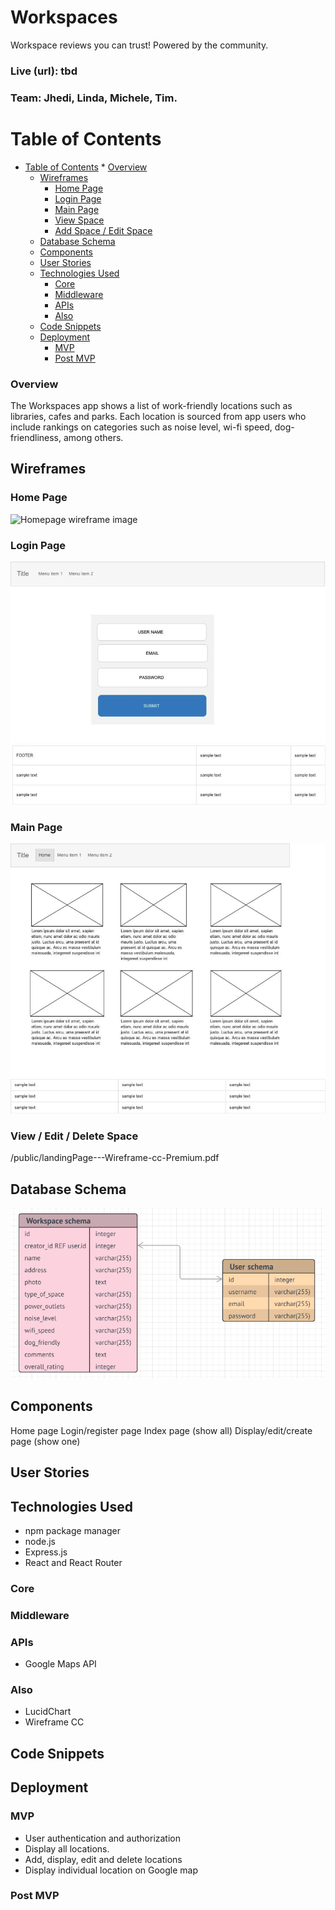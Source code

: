 # Workspaces
Workspace reviews you can trust! Powered by the community.
### Live (url): tbd
### Team: Jhedi, Linda, Michele, Tim.

Table of Contents
=================

   * [Table of Contents](#table-of-contents)
         * [Overview](#overview)
      * [Wireframes](#wireframes)
         * [Home Page](#home-page)
         * [Login Page](#login-page)
         * [Main Page](#main-page)
         * [View Space](#view-space)
         * [Add Space / Edit Space](#add-space--edit-space)
      * [Database Schema](#database-schema)
      * [Components](#components)
      * [User Stories](#user-stories)
      * [Technologies Used](#technologies-used)
         * [Core](#core)
         * [Middleware](#middleware)
         * [APIs](#apis)
         * [Also](#also)
      * [Code Snippets](#code-snippets)
      * [Deployment](#deployment)
         * [MVP](#mvp)
         * [Post MVP](#post-mvp)


### Overview
The Workspaces app shows a list of work-friendly locations such as libraries, cafes and parks. Each location is sourced from app users who include rankings on categories such as noise level, wi-fi speed, dog-friendliness, among others.
## Wireframes

### Home Page
![Homepage wireframe image](.public/homeScreen.png)
### Login Page
![Login wireframe image](./public/login-register.png)
### Main Page
![Workspaces Database Schema Image](./public/homeScreen.png)
### View / Edit / Delete Space
/public/landingPage---Wireframe-cc-Premium.pdf
## Database Schema
![Workspaces Database Schema Image](./public/Workspace-ERD.png)
## Components
Home page
Login/register page
Index page (show all)
Display/edit/create page (show one)
## User Stories
## Technologies Used
- npm package manager
- node.js
- Express.js
- React and React Router
### Core
### Middleware
### APIs
- Google Maps API
### Also
- LucidChart
- Wireframe CC
## Code Snippets
## Deployment
### MVP
- User authentication and authorization
- Display all locations.
- Add, display, edit and delete locations
- Display individual location on Google map
### Post MVP
